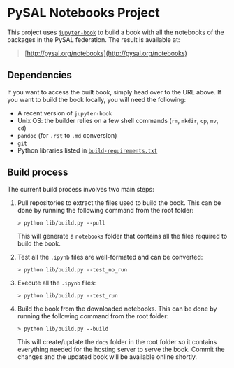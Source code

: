 # PySAL Notebooks Project

This project uses [`jupyter-book`](https://github.com/choldgraf/jupyter-book)
to build a book with all the notebooks of the packages in the PySAL
federation. The result is available at:

> [http://pysal.org/notebooks](http://pysal.org/notebooks)

## Dependencies

If you want to access the built book, simply head over to the URL above. If
you want to build the book locally, you will need the following:

* A recent version of `jupyter-book`
* Unix OS: the builder relies on a few shell commands (`rm`, `mkdir`, `cp`, `mv`, `cd`)
* `pandoc` (for `.rst` to `.md` conversion)
* `git`
* Python libraries listed in [`build-requirements.txt`](lib/jupyter-book-master/build-requirements.txt)

## Build process

The current build process involves two main steps:

1. Pull repositories to extract the files used to build the book. This can be
   done by running the following command from the root folder:

   `> python lib/build.py --pull`

   This will generate a `notebooks` folder that contains all the files
   required to build the book.
1. Test all the `.ipynb` files are well-formated and can be converted:

    `> python lib/build.py --test_no_run`

1. Execute all the `.ipynb` files:

    `> python lib/build.py --test_run`

1. Build the book from the downloaded notebooks. This can be  done by running
   the following command from the root folder:

   `> python lib/build.py --build`

   This will create/update the `docs` folder in the root folder so it contains
   everything needed for the hosting server to serve the book. Commit the
   changes and the updated book will be available online shortly.



